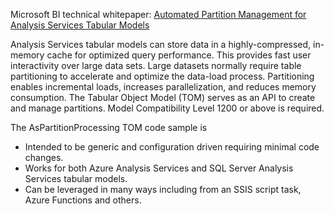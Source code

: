 Microsoft BI technical whitepaper: [Automated Partition Management for Analysis Services Tabular Models](Automated%20Partition%20Management%20for%20Analysis%20Services%20Tabular%20Models.pdf)

Analysis Services tabular models can store data in a highly-compressed, in-memory cache for optimized query performance. This provides fast user interactivity over large data sets. Large datasets normally require table partitioning to accelerate and optimize the data-load process. Partitioning enables incremental loads, increases parallelization, and reduces memory consumption. The Tabular Object Model (TOM) serves as an API to create and manage partitions. Model Compatibility Level 1200 or above is required.

The AsPartitionProcessing TOM code sample is
* Intended to be generic and configuration driven requiring minimal code changes.
* Works for both Azure Analysis Services and SQL Server Analysis Services tabular models.
* Can be leveraged in many ways including from an SSIS script task, Azure Functions and others.
